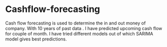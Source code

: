 # Cashflow-forecasting
Cash flow forecasting is used to determine the in and out money of company. With 10 years of past data . 
I have predicted upcoming cash flow for couple of month.
I have tried different models out of which SARIMA model gives best predictions. 
